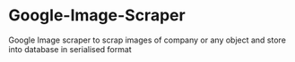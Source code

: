 # Google-Image-Scraper
Google Image scraper to scrap images of company or any object and store into database in serialised format 
